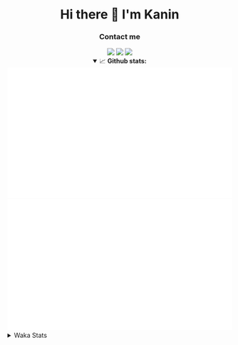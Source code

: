 <div align="center">
 <h1>Hi there 👋 I'm Kanin</h1>
 <h3>Contact me</h3>
 <a href="mailto:im@kanin.dev"><img src="https://img.shields.io/badge/gmail-%23D14836.svg?&style=for-the-badge&logo=gmail&logoColor=white"/></a>
 <a href="https://twitter.com/KaninDev"><img src="https://img.shields.io/badge/twitter-%231DA1F2.svg?&style=for-the-badge&logo=twitter&logoColor=white"/></a>
 <a href="https://www.linkedin.com/in/KaninDev"><img src="https://img.shields.io/badge/linkedin-%230077B5.svg?&style=for-the-badge&logo=linkedin&logoColor=white"/></a>
<details open>
  <summary>📈 <b>Github stats:</b></summary>
  <img src="https://github.com/Kanin/Kanin/blob/master/scripts/GitHubStats/generated/overview.svg"/>
  <img src="https://github.com/Kanin/Kanin/blob/master/scripts/GitHubStats/generated/languages.svg"/>
</details>
</div>

<details>
 <summary>Waka Stats</summary>

<!--START_SECTION:waka-->
![Profile Views](http://img.shields.io/badge/Profile%20Views-5-blue)

![Lines of code](https://img.shields.io/badge/From%20Hello%20World%20I%27ve%20Written-783002%20lines%20of%20code-blue)

**🐱 My Github Data** 

> 🏆 265 Contributions in the Year 2020
 > 
> 📦 4.0 kB Used in Github's Storage 
 > 
> 🚫 Not Opted to Hire
 > 
> 📜 4 Public Repositories
 > 
> 🔑 3 Private Repositories 

**I'm an Early 🐤** 

```text
🌞 Morning    94 commits     ███████░░░░░░░░░░░░░░░░░░   28.48% 
🌆 Daytime    105 commits    ████████░░░░░░░░░░░░░░░░░   31.82% 
🌃 Evening    74 commits     █████░░░░░░░░░░░░░░░░░░░░   22.42% 
🌙 Night      57 commits     ████░░░░░░░░░░░░░░░░░░░░░   17.27%

```
📅 **I'm Most Productive on Sunday** 

```text
Monday       68 commits     █████░░░░░░░░░░░░░░░░░░░░   20.61% 
Tuesday      40 commits     ███░░░░░░░░░░░░░░░░░░░░░░   12.12% 
Wednesday    49 commits     ███░░░░░░░░░░░░░░░░░░░░░░   14.85% 
Thursday     26 commits     ██░░░░░░░░░░░░░░░░░░░░░░░   7.88% 
Friday       31 commits     ██░░░░░░░░░░░░░░░░░░░░░░░   9.39% 
Saturday     47 commits     ███░░░░░░░░░░░░░░░░░░░░░░   14.24% 
Sunday       69 commits     █████░░░░░░░░░░░░░░░░░░░░   20.91%

```


📊 **This Week I Spent My Time On** 

```text
⌚︎ Time Zone: America/New_York

💬 Programming Languages: 
Python                   21 hrs 58 mins      ███████████████████████░░   91.88% 
SCSS                     1 hr 5 mins         █░░░░░░░░░░░░░░░░░░░░░░░░   4.58% 
virtualenv               30 mins             ░░░░░░░░░░░░░░░░░░░░░░░░░   2.1% 
Other                    12 mins             ░░░░░░░░░░░░░░░░░░░░░░░░░   0.87% 
XML                      5 mins              ░░░░░░░░░░░░░░░░░░░░░░░░░   0.42%

🔥 Editors: 
PyCharm                  22 hrs 48 mins      ███████████████████████░░   95.42% 
IntelliJ                 1 hr 5 mins         █░░░░░░░░░░░░░░░░░░░░░░░░   4.58%

🐱‍💻 Projects: 
TomsBot                  16 hrs 20 mins      █████████████████░░░░░░░░   68.37% 
Naila.py                 6 hrs 28 mins       ██████░░░░░░░░░░░░░░░░░░░   27.05% 
Kanin                    1 hr                █░░░░░░░░░░░░░░░░░░░░░░░░   4.23% 
MyDiscordTheme           3 mins              ░░░░░░░░░░░░░░░░░░░░░░░░░   0.27% 
powercord                1 min               ░░░░░░░░░░░░░░░░░░░░░░░░░   0.09%

💻 Operating System: 
Linux                    23 hrs 54 mins      █████████████████████████   100.0%

```

**I Mostly Code in Python** 

```text
Python                   17 repos            ███████████████████░░░░░░   77.27% 
JavaScript               2 repos             ██░░░░░░░░░░░░░░░░░░░░░░░   9.09% 
Kotlin                   1 repos             █░░░░░░░░░░░░░░░░░░░░░░░░   4.55% 
HTML                     1 repos             █░░░░░░░░░░░░░░░░░░░░░░░░   4.55% 
Java                     1 repos             █░░░░░░░░░░░░░░░░░░░░░░░░   4.55%

```


**Timeline**

![Chart not found](https://github.com/Kanin/Kanin/blob/master/charts/bar_graph.png) 


<!--END_SECTION:waka-->
</details>
